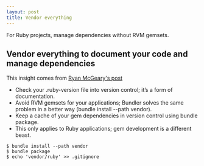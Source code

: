 ```yaml
---
layout: post
title: Vendor everything
---
```


<div class="message">
For Ruby projects, manage dependencies without RVM gemsets.
</div>

## Vendor everything to document your code and manage dependencies

This insight comes from 
[Ryan McGeary's post](http://ryan.mcgeary.org/2011/02/09/vendor-everything-still-applies/)

* Check your .ruby-version file into version control; it’s a form of documentation.
* Avoid RVM gemsets for your applications; Bundler solves the same problem in a better way (bundle install --path vendor).
* Keep a cache of your gem dependencies in version control using bundle package.
* This only applies to Ruby applications; gem development is a different beast.

```
$ bundle install --path vendor
$ bundle package
$ echo 'vendor/ruby' >> .gitignore
```
